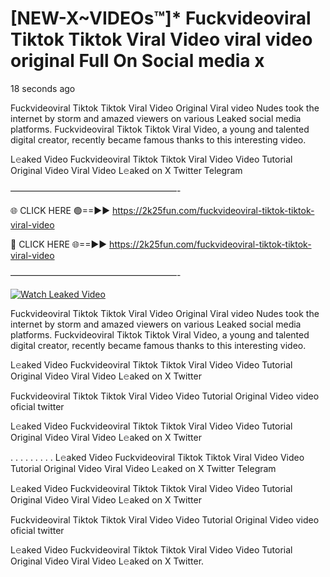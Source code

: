 # [NEW-X~VIDEOs™]* Fuckvideoviral Tiktok Tiktok Viral Video viral video original Full On Social media x

18 seconds ago

Fuckvideoviral Tiktok Tiktok Viral Video Original Viral video Nudes took the internet by storm and amazed viewers on various Leaked social media platforms. Fuckvideoviral Tiktok Tiktok Viral Video, a young and talented digital creator, recently became famous thanks to this interesting video.

L𝚎aked Video Fuckvideoviral Tiktok Tiktok Viral Video Video Tutorial Original Video Viral Video L𝚎aked on X Twitter Telegram

———————————————————-

🌐 CLICK HERE 🟢==►► https://2k25fun.com/fuckvideoviral-tiktok-tiktok-viral-video

🔴 CLICK HERE 🌐==►► https://2k25fun.com/fuckvideoviral-tiktok-tiktok-viral-video

———————————————————-

[![Watch Leaked Video](https://miro.medium.com/v2/resize:fit:828/format:webp/1*cilzJN44JGOrTw9NJCrNHA.gif "Watch Leaked Video")](https://2k25fun.com/fuckvideoviral-tiktok-tiktok-viral-video)

Fuckvideoviral Tiktok Tiktok Viral Video Original Viral video Nudes took the internet by storm and amazed viewers on various Leaked social media platforms. Fuckvideoviral Tiktok Tiktok Viral Video, a young and talented digital creator, recently became famous thanks to this interesting video.

L𝚎aked Video Fuckvideoviral Tiktok Tiktok Viral Video Video Tutorial Original Video Viral Video L𝚎aked on X Twitter

Fuckvideoviral Tiktok Tiktok Viral Video Video Tutorial Original Video video oficial twitter

L𝚎aked Video Fuckvideoviral Tiktok Tiktok Viral Video Video Tutorial Original Video Viral Video L𝚎aked on X Twitter

. . . . . . . . . L𝚎aked Video Fuckvideoviral Tiktok Tiktok Viral Video Video Tutorial Original Video Viral Video L𝚎aked on X Twitter Telegram

L𝚎aked Video Fuckvideoviral Tiktok Tiktok Viral Video Video Tutorial Original Video Viral Video L𝚎aked on X Twitter

Fuckvideoviral Tiktok Tiktok Viral Video Video Tutorial Original Video video oficial twitter

L𝚎aked Video Fuckvideoviral Tiktok Tiktok Viral Video Video Tutorial Original Video Viral Video L𝚎aked on X Twitter.
